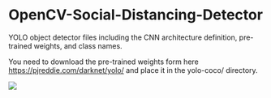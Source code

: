 # OpenCV-Social-Distancing-Detector

YOLO object detector files including the CNN architecture definition, pre-trained weights, and class names.

You need to download the pre-trained weights form here https://pjreddie.com/darknet/yolo/ and place it in the yolo-coco/ directory.

![](output.gif)